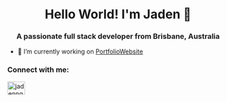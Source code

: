 <h1 align="center">Hello World! I'm Jaden 👋</h1>
<h3 align="center">A passionate full stack developer from Brisbane, Australia</h3>

- 🔭 I’m currently working on [PortfolioWebsite](https://github.com/jadennguyen04/PortfolioWebsite)

<h3 align="left">Connect with me:</h3>
<p align="left">
<a href="https://linkedin.com/in/jadennguyen04" target="blank"><img align="center" src="https://raw.githubusercontent.com/rahuldkjain/github-profile-readme-generator/master/src/images/icons/Social/linked-in-alt.svg" alt="jadennguyen04" height="30" width="40" /></a>
</p>
